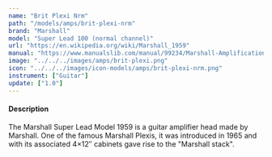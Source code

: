 ```yaml
---
name: "Brit Plexi Nrm"
path: "/models/amps/brit-plexi-nrm"
brand: "Marshall"
model: "Super Lead 100 (normal channel)"
url: "https://en.wikipedia.org/wiki/Marshall_1959"
manual: "https://www.manualslib.com/manual/99234/Marshall-Amplification-1959slp.html"
image: "../../../images/amps/brit-plexi.png"
icon: "../../../images/icon-models/amps/brit-plexi-nrm.png"
instrument: ["Guitar"]
update: ["1.0"]
---
```

#### Description
The Marshall Super Lead Model 1959 is a guitar amplifier head made by Marshall. One of the famous Marshall Plexis, it was introduced in 1965 and with its associated 4×12″ cabinets gave rise to the "Marshall stack".